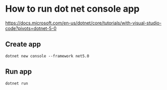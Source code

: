 # How to run dot net console app

https://docs.microsoft.com/en-us/dotnet/core/tutorials/with-visual-studio-code?pivots=dotnet-5-0

## Create app
```
dotnet new console --framework net5.0
```

## Run app
```
dotnet run
```